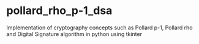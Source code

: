 # pollard_rho_p-1_dsa
Implementation of cryptography concepts such as Pollard p-1, Pollard rho and Digital Signature algorithm in python using tkinter
